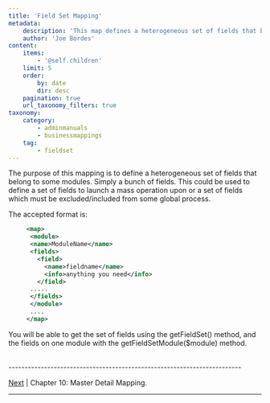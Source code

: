 ```yaml
---
title: 'Field Set Mapping'
metadata:
    description: 'This map defines a heterogeneous set of fields that belong to some modules.'
    author: 'Joe Bordes'
content:
    items:
        - '@self.children'
    limit: 5
    order:
        by: date
        dir: desc
    pagination: true
    url_taxonomy_filters: true
taxonomy:
    category:
        - adminmanuals
        - businessmappings
    tag:
        - fieldset
---
```


The purpose of this mapping is to define a heterogeneous set of fields
that belong to some modules. Simply a bunch of fields. This could be
used to define a set of fields to launch a mass operation upon or a set
of fields which must be excluded/included from some global process.

The accepted format is:
```xml
     <map>
      <module>
      <name>ModuleName</name>
      <fields>
        <field>
          <name>fieldname</name>
          <info>anything you need</info>
        </field>
      .....
      </fields>
      </module>
      ....
     </map>
```
You will be able to get the set of fields using the getFieldSet()
method, and the fields on one module with the getFieldSetModule($module)
method.


<br>
------------------------------------------------------------------------

[Next](http://localhost/coreBOSDocumentation/configuration-tools/business-maps/masterdetailmapping) | Chapter 10: Master Detail Mapping.

------------------------------------------------------------------------